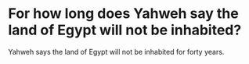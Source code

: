 # For how long does Yahweh say the land of Egypt will not be inhabited?

Yahweh says the land of Egypt will not be inhabited for forty years.
